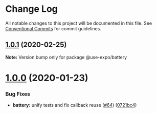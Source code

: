 # Change Log

All notable changes to this project will be documented in this file.
See [Conventional Commits](https://conventionalcommits.org) for commit guidelines.

## [1.0.1](https://github.com/bycedric/use-expo/compare/1.0.0...1.0.1) (2020-02-25)

**Note:** Version bump only for package @use-expo/battery





# [1.0.0](https://github.com/bycedric/use-expo/compare/v0.10.1...1.0.0) (2020-01-23)


### Bug Fixes

* **battery:** unify tests and fix callback reuse ([#64](https://github.com/bycedric/use-expo/issues/64)) ([0721bc4](https://github.com/bycedric/use-expo/commit/0721bc42f625aad38c504303e57bae13bc919eb7))

